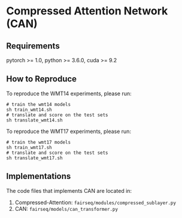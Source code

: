 # Compressed Attention Network (CAN)

## Requirements

pytorch >= 1.0, python >= 3.6.0, cuda >= 9.2

## How to Reproduce

To reproduce the WMT14 experiments, please run:

    # train the wmt14 models
    sh train_wmt14.sh
    # translate and score on the test sets
    sh translate_wmt14.sh

To reproduce the WMT17 experiments, please run:

    # train the wmt17 models
    sh train_wmt17.sh
    # translate and score on the test sets
    sh translate_wmt17.sh

## Implementations

The code files that implements CAN are located in:

1. Compressed-Attention: `fairseq/modules/compressed_sublayer.py`
2. CAN: `fairseq/models/can_transformer.py`
